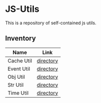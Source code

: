 
# JS-Utils

This is a repository of self-contained js utils.


## Inventory

| Name | Link |
| ---- | ---- |
| Cache Util | [directory](./cache-util) |
| Event Util | [directory](./event-util) |
| Obj Util | [directory](./obj-util) |
| Str Util | [directory](./str-util) |
| Time Util | [directory](./time-util) |
